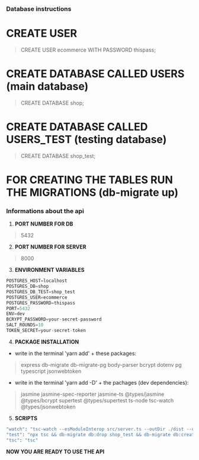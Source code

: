 ### Database instructions
# CREATE USER
> CREATE USER ecommerce WITH PASSWORD thispass;

# CREATE DATABASE CALLED USERS (main database)
> CREATE DATABASE shop;

# CREATE DATABASE CALLED USERS_TEST (testing database)
> CREATE DATABASE shop_test;

# FOR CREATING THE TABLES RUN THE MIGRATIONS (db-migrate up)

### Informations about the api
1. **PORT NUMBER FOR DB**
> 5432

2. **PORT NUMBER FOR SERVER**
> 8000

3. **ENVIRONMENT VARIABLES**
```s
POSTGRES_HOST=localhost
POSTGRES_DB=shop
POSTGRES_DB_TEST=shop_test
POSTGRES_USER=ecommerce
POSTGRES_PASSWORD=thispass
PORT=5432
ENV=dev
BCRYPT_PASSWORD=your-secret-password
SALT_ROUNDS=10
TOKEN_SECRET=your-secret-token
```
4. **PACKAGE INSTALLATION**
- write in the terminal 'yarn add' + these packages:
> express
> db-migrate
> db-migrate-pg
> body-parser
> bcrypt
> dotenv
> pg
> typescript
> jsonwebtoken

- write in the terminal 'yarn add -D' + the pachages (dev dependencies):
> jasmine
> jasmine-spec-reporter
> jasmine-ts
> @types/jasmine
> @types/bcrypt
> supertest
> @types/supertest
> ts-node
> tsc-watch
> @types/jsonwebtoken

5. **SCRIPTS**
```s
"watch": "tsc-watch --esModuleInterop src/server.ts --outDir ./dist --onSuccess \"node ./dist/server.js\"",
"test": "npx tsc && db-migrate db:drop shop_test && db-migrate db:create shop_test && db-migrate --env test up && tsc && set ENV=test && jasmine && db-migrate db:drop shop_test",
"tsc": "tsc"
```

**NOW YOU ARE READY TO USE THE API**